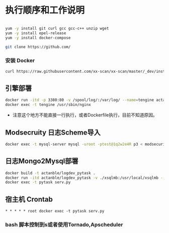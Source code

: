 # 执行顺序和工作说明

```bash 

yum -y install git curl gcc gcc-c++ unzip wget 
yum -y install epel-release 
yum -y install docker-compose 

git clone https://github.com/
```

### 安装 Docker 
```bash 
curl https://raw.githubusercontent.com/xx-scan/xx-scan/master/_dev/install_docker.sh | sudo /bin/bash 
```


## 引擎部署

```bash 
docker run -itd -p 3380:80 -v /spool/log/:/var/log/ --name=tengine actanble/tengine-with-modsecurity && \
docker exec -t tengine /usr/sbin/nginx
```
- 注意这个地方不能直接一行执行，或者Dockerfile执行，目前不知道原因。 


## Modsecruity 日志Scheme导入
```bash 
docker exec -t mysql-server mysql -uroot -ptest@1q2w2e4R p3 < modsecurity-log.scheme 
```

## 日志Mongo2Mysql部署
```bash 
docker build -t actanble/logdev_pytask .
docker run -itd actanble/logdev_pytask -v ./xsqlmb:/usr/local/xsqlmb --net=host --name=pytask 
docker exec -t pytask serv.py
```

## 宿主机 Crontab 
```
* * * * * root docker exec -t pytask serv.py 
```

### bash 脚本控制到s或者使用Tornado,Apscheduler
